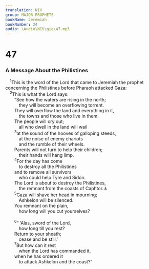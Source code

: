 ```yaml
---
translation: NIV
group: MAJOR PROPHETS
bookName: Jeremiah 
bookNumber: 24
audio: \Audio\NIV\gie\47.mp3
---
```


<div class="title"><h1>47</h1><h3>A Message About the Philistines </h3></div>
<span class="verse gie_47_1"> <sup>1</sup>This is the word of the Lord that came to Jeremiah the prophet concerning the Philistines before Pharaoh attacked Gaza: <br/></span>
<span class="verse gie_47_2"> <sup>2</sup>This is what the Lord says: <br/>  “See how the waters are rising in the north; <br/>   they will become an overflowing torrent. <br/>  They will overflow the land and everything in it, <br/>   the towns and those who live in them. <br/>  The people will cry out; <br/>   all who dwell in the land will wail <br/></span>
<span class="verse gie_47_3">  <sup>3</sup>at the sound of the hooves of galloping steeds, <br/>   at the noise of enemy chariots <br/>   and the rumble of their wheels. <br/>  Parents will not turn to help their children; <br/>   their hands will hang limp. <br/></span>
<span class="verse gie_47_4">  <sup>4</sup>For the day has come <br/>   to destroy all the Philistines <br/>  and to remove all survivors <br/>   who could help Tyre and Sidon. <br/>  The Lord is about to destroy the Philistines, <br/>   the remnant from the coasts of Caphtor.<a data-toggle="tooltip" data-placement="bottom" title="That is, Crete">⚓</a><br/></span>
<span class="verse gie_47_5">  <sup>5</sup>Gaza will shave her head in mourning; <br/>   Ashkelon will be silenced. <br/>  You remnant on the plain, <br/>   how long will you cut yourselves? <br/><br/></span>
<span class="verse gie_47_6">  <sup>6</sup>“ ‘Alas, sword of the Lord, <br/>   how long till you rest? <br/>  Return to your sheath; <br/>   cease and be still.’ <br/></span>
<span class="verse gie_47_7">  <sup>7</sup>But how can it rest <br/>   when the Lord has commanded it, <br/>  when he has ordered it <br/>   to attack Ashkelon and the coast?” <br/></span>
